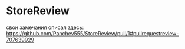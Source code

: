 # StoreReview
свои замечания описал здесь:
https://github.com/Panchev555/StoreReview/pull/1#pullrequestreview-707639929
